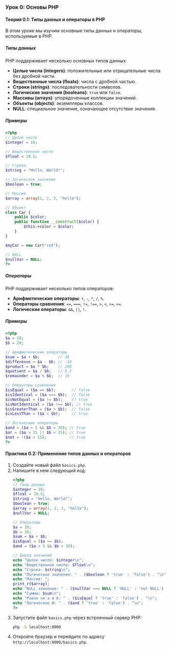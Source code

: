 ### Урок 0: Основы PHP

#### Теория 0.1: Типы данных и операторы в PHP

В этом уроке мы изучим основные типы данных и операторы, используемые в PHP.

##### Типы данных

PHP поддерживает несколько основных типов данных:

- **Целые числа (integers)**: положительные или отрицательные числа без дробной части.
- **Вещественные числа (floats)**: числа с дробной частью.
- **Строки (strings)**: последовательности символов.
- **Логические значения (booleans)**: `true` или `false`.
- **Массивы (arrays)**: упорядоченные коллекции значений.
- **Объекты (objects)**: экземпляры классов.
- **NULL**: специальное значение, означающее отсутствие значения.

##### Примеры

```php
<?php
// Целое число
$integer = 10;

// Вещественное число
$float = 10.5;

// Строка
$string = "Hello, World!";

// Логическое значение
$boolean = true;

// Массив
$array = array(1, 2, 3, "hello");

// Объект
class Car {
    public $color;
    public function __construct($color) {
        $this->color = $color;
    }
}

$myCar = new Car("red");

// NULL
$nullVar = NULL;
?>
```

##### Операторы

PHP поддерживает несколько типов операторов:

- **Арифметические операторы**: `+`, `-`, `*`, `/`, `%`.
- **Операторы сравнения**: `==`, `===`, `!=`, `!==`, `>`, `<`, `>=`, `<=`.
- **Логические операторы**: `&&`, `||`, `!`.

##### Примеры

```php
<?php
$a = 10;
$b = 20;

// Арифметические операторы
$sum = $a + $b;        // 30
$difference = $a - $b; // -10
$product = $a * $b;    // 200
$quotient = $a / $b;   // 0.5
$remainder = $a % $b;  // 10

// Операторы сравнения
$isEqual = ($a == $b);       // false
$isIdentical = ($a === $b);  // false
$isNotEqual = ($a != $b);    // true
$isNotIdentical = ($a !== $b); // true
$isGreaterThan = ($a > $b);  // false
$isLessThan = ($a < $b);     // true

// Логические операторы
$and = ($a > 5 && $b < 30); // true
$or = ($a > 15 || $b < 25); // true
$not = !($a > 15);          // true
?>
```

#### Практика 0.2: Применение типов данных и операторов

1. Создайте новый файл `basics.php`.
2. Напишите в нем следующий код:
   ```php
   <?php
   // Типы данных
   $integer = 10;
   $float = 10.5;
   $string = "Hello, World!";
   $boolean = true;
   $array = array(1, 2, 3, "hello");
   $nullVar = NULL;

   // Операторы
   $a = 10;
   $b = 20;
   $sum = $a + $b;
   $isEqual = ($a == $b);
   $and = ($a > 5 && $b < 30);

   // Вывод значений
   echo "Целое число: $integer\n";
   echo "Вещественное число: $float\n";
   echo "Строка: $string\n";
   echo "Логическое значение: " . ($boolean ? 'true' : 'false') . "\n";
   echo "Массив: ";
   print_r($array);
   echo "NULL значение: " . ($nullVar === NULL ? 'NULL' : 'not NULL') . "\n";
   echo "Сумма: $sum\n";
   echo "Равно ли a и b: " . ($isEqual ? 'true' : 'false') . "\n";
   echo "Логическое И: " . ($and ? 'true' : 'false') . "\n";
   ?>
   ```
3. Запустите файл `basics.php` через встроенный сервер PHP:
   ```sh
   php -S localhost:8000
   ```
4. Откройте браузер и перейдите по адресу `http://localhost:8000/basics.php`.

